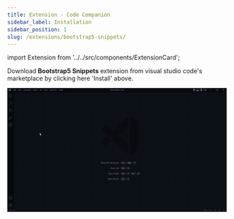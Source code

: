 ```yaml
---
title: Extension - Code Companion
sidebar_label: Installation
sidebar_position: 1
slug: /extensions/bootstrap5-snippets/
---
```


import Extension from '../../src/components/ExtensionCard';

<Extension image="../../img/extension-logo/bootstrap5.png" name="Bootstrap5 Snippets" about="Snippets for bootstrap5" btn="install" link="https://marketplace.visualstudio.com/items?itemName=NamanGarg.bootstrap5-snippets-helper"/>

Download **Bootstrap5 Snippets** extension from visual studio code's marketplace by clicking here 'Install' above.

![](./guides/bootstrap5/installation.gif)
